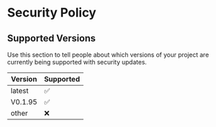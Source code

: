 # Security Policy

## Supported Versions

Use this section to tell people about which versions of your project are
currently being supported with security updates.

| Version | Supported          |
| ------- | ------------------ |
| latest  | :white_check_mark: |
| V0.1.95 | :white_check_mark: |
| other   | :x:                |
